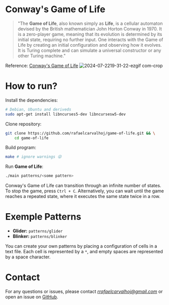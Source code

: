 # Conway's Game of Life
>"The **Game of Life**, also known simply as **Life**, is a cellular automaton devised by the British mathematician  John Horton Conway  in 1970. It is a zero-player game, meaning that its evolution is determined by its initial state, requiring no further input. One interacts with the Game of Life by creating an initial configuration and observing how it evolves. It is Turing complete  and can simulate a universal constructor or any other Turing machine."

Reference: [Conway's Game of Life](https://en.wikipedia.org/wiki/Conway%27s_Game_of_Life)
![2024-07-2219-31-22-ezgif com-crop](https://github.com/user-attachments/assets/ab90b92c-daa1-44cf-b2a0-cf064748f1cc)

# How to run?
Install the dependencies:
```bash
# Debian, Ubuntu and deriveds
sudo apt-get install libncurses5-dev libncursesw5-dev
```
Clone repository:
```bash
git clone https://github.com/rafaelcarvalhoj/game-of-life.git && \
	cd game-of-life
```
Build program:
```bash
make # ignore warnings 😜
```
Run **Game of Life**:
```bash
./main patterns/<some pattern>
```
Conway's Game of Life can transition through an infinite number of states. To stop the game, press `Ctrl + C`. Alternatively, you can wait until the game reaches a repeated state, where it executes the same state twice in a row.

# Exemple Patterns
- **Glider:** `patterns/glider`
- **Blinker:** `patterns/blinker`

You can create your own patterns by placing a configuration of cells in a text file. Each cell is represented by a `*`, and empty spaces are represented by a space character.

# Contact
For any questions or issues, please contact *rrafaelcarvalhoj@gmail.com* or open an issue on [GitHub](https://github.com/rafaelcarvalhoj/game-of-life/issues).





